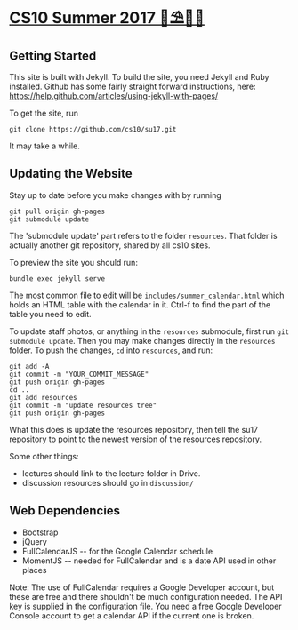# [CS10 Summer 2017 🌴⛱🏊🏾][site]

[site]: http://cs10.org/su17

## Getting Started
This site is built with Jekyll. To build the site, you need Jekyll and Ruby installed. Github has some fairly straight forward instructions, here:
https://help.github.com/articles/using-jekyll-with-pages/

To get the site, run

`git clone https://github.com/cs10/su17.git`

It may take a while.

## Updating the Website

Stay up to date before you make changes with by running

```
git pull origin gh-pages
git submodule update
```

The 'submodule update' part refers to the folder `resources`. That folder is actually another git repository, shared by all cs10 sites.

To preview the site you should run:

`bundle exec jekyll serve`

The most common file to edit will be `includes/summer_calendar.html` which holds an HTML table with the calendar in it. Ctrl-f to find the part of the table you need to edit.

To update staff photos, or anything in the `resources` submodule, first run `git submodule update`. Then you may make changes directly in the `resources` folder. To push the changes, `cd` into `resources`, and run:

```
git add -A
git commit -m "YOUR_COMMIT_MESSAGE"
git push origin gh-pages
cd ..
git add resources
git commit -m "update resources tree"
git push origin gh-pages
```

What this does is update the resources repository, then tell the su17 repository to point to the newest version of the resources repository.

Some other things:
* lectures should link to the lecture folder in Drive.
* discussion resources should go in `discussion/`

## Web Dependencies

* Bootstrap
* jQuery
* FullCalendarJS -- for the Google Calendar schedule
* MomentJS -- needed for FullCalendar and is a date API used in other places

Note: The use of FullCalendar requires a Google Developer account, but these are free and there shouldn't be much configuration needed. The API key is supplied in the configuration file. You need a free Google Developer Console account to get a calendar API if the current one is broken.
